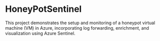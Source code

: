 # HoneyPotSentinel
This project demonstrates the setup and monitoring of a honeypot virtual machine (VM) in Azure, incorporating log forwarding, enrichment, and visualization using Azure Sentinel.
